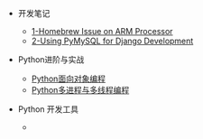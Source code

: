 
* 开发笔记
  
  * [1-Homebrew Issue on ARM Processor](/Notes/homebrew.md)
  * [2-Using PyMySQL for Django Development](/Notes/2-pymysql.md)
* Python进阶与实战
  * [Python面向对象编程](/ProjectDocs/1-Python面向对象编程.md)
  * [Python多进程与多线程编程](/ProjectDocs/2-Python多进程与多线程编程.md)
* Python 开发工具

  * 